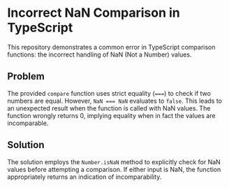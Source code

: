 # Incorrect NaN Comparison in TypeScript

This repository demonstrates a common error in TypeScript comparison functions: the incorrect handling of NaN (Not a Number) values.

## Problem

The provided `compare` function uses strict equality (`===`) to check if two numbers are equal. However, `NaN === NaN` evaluates to `false`. This leads to an unexpected result when the function is called with NaN values. The function wrongly returns 0, implying equality when in fact the values are incomparable. 

## Solution

The solution employs the `Number.isNaN` method to explicitly check for NaN values before attempting a comparison.  If either input is NaN, the function appropriately returns an indication of incomparability.